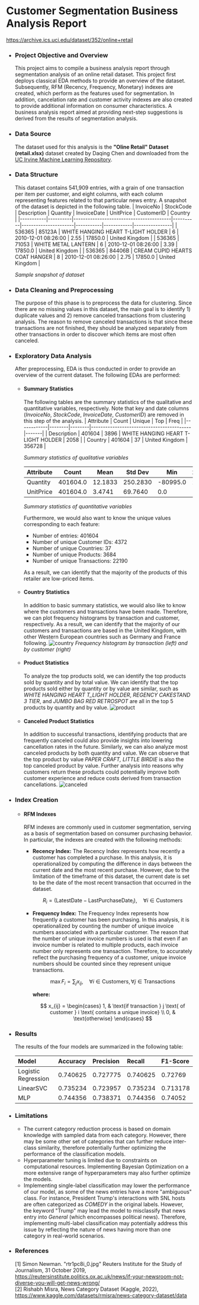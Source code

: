 # Customer Segmentation Business Analysis Report
https://archive.ics.uci.edu/dataset/352/online+retail

- ### Project Objective and Overview
    This project aims to compile a business analysis report through segmentation analysis of an online retail dataset. This project first deploys classical EDA methods to provide an overview of the dataset. Subsequently, RFM (Recency, Frequency, Monetary) indexes are created, which perform as the features used for segmentation. In addition, cancelation rate and customer activity indexes are also created to provide additional information on consumer characteristics. A  business analysis report aimed at providing next-step suggestions is derived from the results of segmentation analysis.

- ### Data Source
  The dataset used for this analysis is the **"Oline Retail" Dataset (retail.xlsx)** dataset created by Daqing Chen and downloaded from the [UC Irvine Machine Learning Repository](https://archive.ics.uci.edu/dataset/352/online+retail).

- ### Data Structure
  This dataset contains 541,909 entries, with a grain of one transaction per item per customer, and eight columns, with each column representing features related to that particular news entry. A snapshot of the dataset is depicted in the following table.
  | InvoiceNo | StockCode | Description                             | Quantity | InvoiceDate          | UnitPrice | CustomerID | Country         |
  |-----------|----------|-----------------------------------------|----------|----------------------|-----------|------------|----------------|
  | 536365    | 85123A   | WHITE HANGING HEART T-LIGHT HOLDER     | 6        | 2010-12-01 08:26:00  | 2.55      | 17850.0    | United Kingdom |
  | 536365    | 71053    | WHITE METAL LANTERN                    | 6        | 2010-12-01 08:26:00  | 3.39      | 17850.0    | United Kingdom |
  | 536365    | 84406B   | CREAM CUPID HEARTS COAT HANGER         | 8        | 2010-12-01 08:26:00  | 2.75      | 17850.0    | United Kingdom |
  
  *Sample snapshot of dataset*

- ### Data Cleaning and Preprocessing
  The purpose of this phase is to preprocess the data for clustering. Since there are no missing values in this dataset, the main goal is to identify 1) duplicate values and 2) remove canceled transactions from clustering analysis. The reason to remove canceled transactions is that since these transactions are not finished, they should be analyzed separately from other transactions in order to discover which items are most often canceled. 

- ### Exploratory Data Analysis
  After preprocessing, EDA is thus conducted in order to provide an overview of the current dataset. The following EDAs are performed:
  - #### Summary Statistics
    The following tables are the summary statistics of the qualitative and quantitative variables, respectively. Note that key and date columns (*InvoiceNo*, *StockCode*, *InvoiceDate*, *CustomerID*) are removed in this step of the analysis.
    | Attribute   | Count  | Unique | Top                                      | Freq  |
    |------------|--------|--------|------------------------------------------|-------|
    | Description | 401604 | 3896   | WHITE HANGING HEART T-LIGHT HOLDER      | 2058  |
    | Country    | 401604 | 37     | United Kingdom         | 356728 |
    
    *Summary statistics of qualitative variables*

    | Attribute   | Count    | Mean     | Std Dev     | Min       | 25%  | 50%  | 75%  | Max      |
    |------------|---------|---------|------------|----------|------|------|------|---------|
    | Quantity   | 401604.0 | 12.1833  | 250.2830   | -80995.0  | 2.00 | 5.00 | 12.00 | 80995.0  |
    | UnitPrice  | 401604.0 | 3.4741   | 69.7640    | 0.0       | 1.25 | 1.95 | 3.75  | 38970.0  |

    *Summary statistics of quantitative variables*

    Furthermore, we would also want to know the unique values corresponding to each feature:
    - Number of entries: 401604
    - Number of unique Customer IDs: 4372
    - Number of unique Countries: 37
    - Number of unique Products: 3684
    - Number of unique Transactions: 22190 
      
    As a result, we can identify that the majority of the products of this retailer are low-priced items.

  - #### Country Statistics
    In addition to basic summary statistics, we would also like to know where the customers and transactions have been made. Therefore, we can plot frequency histograms by transaction and customer, respectively. As a result, we can identify that the majority of our customers and transactions are based in the United Kingdom, with other Western European countries such as Germany and France following. 
    ![country](assets/country.png)
    *Frequency histogram by transaction (left) and by customer (right)*

  - #### Product Statistics
    To analyze the top products sold, we can identify the top products sold by quantity and by total value. We can identify that the top products sold either by quantity or by value are similar, such as *WHITE HANGING HEART T_LIGHT HOLDER*, *REGENCY CAKESTAND 3 TIER*, and *JUMBO BAG RED RETROSPOT* are all in the top 5 products by quantity and by value.
    ![product](assets/product.png)

  - #### Canceled Product Statistics
    In addition to successful transactions, identifying products that are frequently canceled could also provide insights into lowering cancellation rates in the future. Similarly, we can also analyze most canceled products by both quantity and value. We can observe that the top product by value *PAPER CRAFT, LITTLE BIRDIE* is also the top canceled product by value. Further analysis into reasons why customers return these products could potentially improve both customer experience and reduce costs derived from transaction cancellations. 
    ![canceled](assets/canceled.png)

- ### Index Creation
  - #### RFM Indexes
    RFM indexes are commonly used in customer segmentation, serving as a basis of segmentation based on consumer purchasing behavior. In particular, the indexes are created with the following methods: 
    - **Recency Index:** The Recency Index represents how recently a customer has completed a purchase. In this analysis, it is operationalized by computing the difference in days between the current date and the most recent purchase. However, due to the limitation of the timeframe of this dataset, the current date is set to be the date of the most recent transaction that occurred in the dataset.
      
        $$
        R_i = (\text{LatestDate} - \text{LastPurchaseDate}_{i}), \quad \forall i \in \text{Customers}
        $$

    - **Frequency Index:** The Frequency Index represents how frequently a customer has been purchasing. In this analysis, it is operationalized by counting the number of unique invoice numbers associated with a particular customer. The reason that the number of unique invoice numbers is used is that even if an invoice number is related to multiple products, each invoice number only represents one transaction. Therefore, to accurately reflect the purchasing frequency of a customer, unique invoice numbers should be counted since they represent unique transactions.

      $$
      \max F_i = \sum_{j} x_{ij}, \quad \forall i \in \text{Customers}, \forall j \in \text{Transactions}
      $$
    
      **where:**
    
      $$
      x_{ij} =
      \begin{cases} 
      1, & \text{if transaction } j \text{ of customer } i \text{ contains a unique invoice} \\
      0, & \text{otherwise}
      \end{cases}
      $$







  

- ### Results
  The results of the four models are summarized in the following table:

  | Model               | Accuracy   | Precision   | Recall    | F1-Score   |
  |:--------------------|:-----------|:------------|:----------|:-----------|
  | Logistic Regression | 0.740625   | 0.727775    | 0.740625  | 0.72769    |
  | LinearSVC           | 0.735234   | 0.723957    | 0.735234  | 0.713178   |
  | MLP                 | 0.744356   | 0.738371    | 0.744356  | 0.74052    |


- ### Limitations
  - The current category reduction process is based on domain knowledge with sampled data from each category. However, there may be some other set of categories that can further reduce inter-class similarity, therefore potentially further optimizing the performance of the classification models.
  - Hyperparameter tuning is limited due to constraints on computational resources. Implementing Bayesian Optimization on a more extensive range of hyperparameters may also further optimize the models.
  - Implementing single-label classification may lower the performance of our model, as some of the news entries have a more "ambiguous" class. For instance, President Trump's interactions with SNL hosts are often categorized as $COMEDY$ in the original labels. However, the keyword "Trump" may lead the model to misclassify that news entry into $General$ (which encompasses political news). Therefore, implementing multi-label classification may potentially address this issue by reflecting the nature of news having more than one category in real-world scenarios.  

- ### References
  [1] Simon Newman. "rtr1pc8i_0.jpg" Reuters Institute for the Study of Journalism, 31 October 2019, https://reutersinstitute.politics.ox.ac.uk/news/if-your-newsroom-not-diverse-you-will-get-news-wrong/ \
  [2] Rishabh Misra, News Category Dataset (Kaggle, 2022), https://www.kaggle.com/datasets/rmisra/news-category-dataset/data
